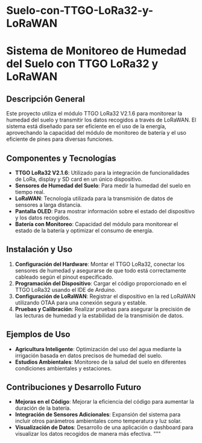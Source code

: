 # Suelo-con-TTGO-LoRa32-y-LoRaWAN
# Sistema de Monitoreo de Humedad del Suelo con TTGO LoRa32 y LoRaWAN

## Descripción General
Este proyecto utiliza el módulo TTGO LoRa32 V2.1.6 para monitorear la humedad del suelo y transmitir los datos recogidos a través de LoRaWAN. El sistema está diseñado para ser eficiente en el uso de la energía, aprovechando la capacidad del módulo de monitoreo de batería y el uso eficiente de pines para diversas funciones.

## Componentes y Tecnologías
- **TTGO LoRa32 V2.1.6**: Utilizado para la integración de funcionalidades de LoRa, display y SD card en un único dispositivo.
- **Sensores de Humedad del Suelo**: Para medir la humedad del suelo en tiempo real.
- **LoRaWAN**: Tecnología utilizada para la transmisión de datos de sensores a larga distancia.
- **Pantalla OLED**: Para mostrar información sobre el estado del dispositivo y los datos recogidos.
- **Batería con Monitoreo**: Capacidad del módulo para monitorear el estado de la batería y optimizar el consumo de energía.

## Instalación y Uso
1. **Configuración del Hardware**: Montar el TTGO LoRa32, conectar los sensores de humedad y asegurarse de que todo está correctamente cableado según el pinout especificado.
2. **Programación del Dispositivo**: Cargar el código proporcionado en el TTGO LoRa32 usando el IDE de Arduino.
3. **Configuración de LoRaWAN**: Registrar el dispositivo en la red LoRaWAN utilizando OTAA para una conexión segura y estable.
4. **Pruebas y Calibración**: Realizar pruebas para asegurar la precisión de las lecturas de humedad y la estabilidad de la transmisión de datos.

## Ejemplos de Uso
- **Agricultura Inteligente**: Optimización del uso del agua mediante la irrigación basada en datos precisos de humedad del suelo.
- **Estudios Ambientales**: Monitoreo de la salud del suelo en diferentes condiciones ambientales y estaciones.

## Contribuciones y Desarrollo Futuro
- **Mejoras en el Código**: Mejorar la eficiencia del código para aumentar la duración de la batería.
- **Integración de Sensores Adicionales**: Expansión del sistema para incluir otros parámetros ambientales como temperatura y luz solar.
- **Visualización de Datos**: Desarrollo de una aplicación o dashboard para visualizar los datos recogidos de manera más efectiva.
"""
